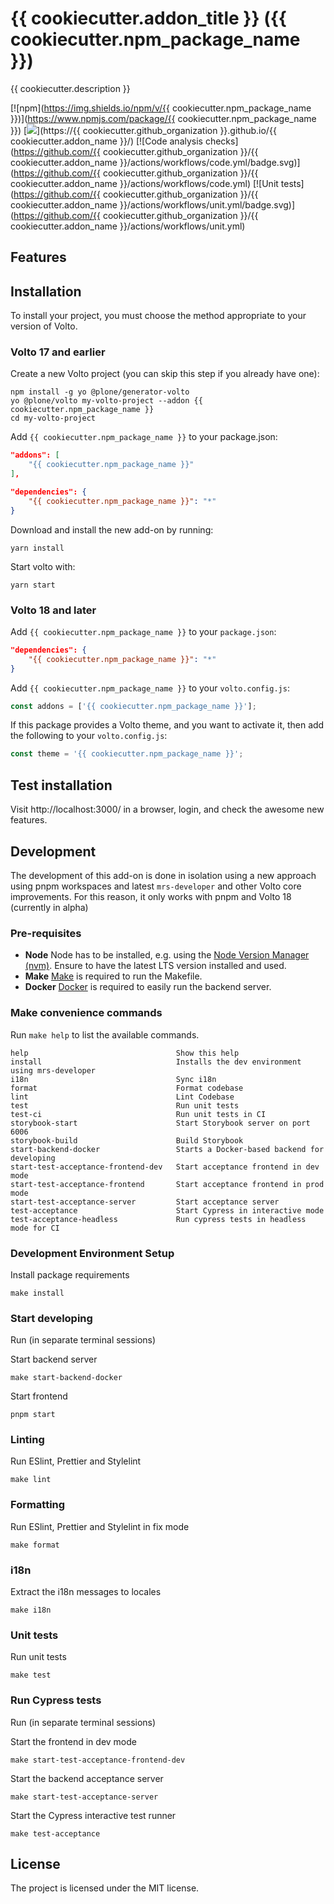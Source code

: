 # {{ cookiecutter.addon_title }} ({{ cookiecutter.npm_package_name }})

{{ cookiecutter.description }}

[![npm](https://img.shields.io/npm/v/{{ cookiecutter.npm_package_name }})](https://www.npmjs.com/package/{{ cookiecutter.npm_package_name }})
[![](https://img.shields.io/badge/-Storybook-ff4785?logo=Storybook&logoColor=white&style=flat-square)](https://{{ cookiecutter.github_organization }}.github.io/{{ cookiecutter.addon_name }}/)
[![Code analysis checks](https://github.com/{{ cookiecutter.github_organization }}/{{ cookiecutter.addon_name }}/actions/workflows/code.yml/badge.svg)](https://github.com/{{ cookiecutter.github_organization }}/{{ cookiecutter.addon_name }}/actions/workflows/code.yml)
[![Unit tests](https://github.com/{{ cookiecutter.github_organization }}/{{ cookiecutter.addon_name }}/actions/workflows/unit.yml/badge.svg)](https://github.com/{{ cookiecutter.github_organization }}/{{ cookiecutter.addon_name }}/actions/workflows/unit.yml)

## Features

<!-- List your awesome features here -->

## Installation

To install your project, you must choose the method appropriate to your version of Volto.

### Volto 17 and earlier


Create a new Volto project (you can skip this step if you already have one):

```
npm install -g yo @plone/generator-volto
yo @plone/volto my-volto-project --addon {{ cookiecutter.npm_package_name }}
cd my-volto-project
```

Add `{{ cookiecutter.npm_package_name }}` to your package.json:

```JSON
"addons": [
    "{{ cookiecutter.npm_package_name }}"
],

"dependencies": {
    "{{ cookiecutter.npm_package_name }}": "*"
}
```

Download and install the new add-on by running:

```
yarn install
```

Start volto with:

```
yarn start
```

### Volto 18 and later


Add `{{ cookiecutter.npm_package_name }}` to your `package.json`:

```JSON
"dependencies": {
    "{{ cookiecutter.npm_package_name }}": "*"
}
```

Add `{{ cookiecutter.npm_package_name }}` to your `volto.config.js`:

```javascript
const addons = ['{{ cookiecutter.npm_package_name }}'];
```

If this package provides a Volto theme, and you want to activate it, then add the following to your `volto.config.js`:

```javascript
const theme = '{{ cookiecutter.npm_package_name }}';
```

## Test installation

Visit http://localhost:3000/ in a browser, login, and check the awesome new features.


## Development

The development of this add-on is done in isolation using a new approach using pnpm workspaces and latest `mrs-developer` and other Volto core improvements.
For this reason, it only works with pnpm and Volto 18 (currently in alpha)

### Pre-requisites

- **Node** Node has to be installed, e.g. using the [Node Version Manager (nvm)](https://6.docs.plone.org/install/create-project.html#node-js).
  Ensure to have the latest LTS version installed and used.
- **Make** [Make](https://6.docs.plone.org/install/create-project.html#make) is required to run the Makefile.
- **Docker** [Docker](https://6.docs.plone.org/install/create-project.html#docker) is required to easily run the backend server.


### Make convenience commands

Run `make help` to list the available commands.

```text
help                                 Show this help
install                              Installs the dev environment using mrs-developer
i18n                                 Sync i18n
format                               Format codebase
lint                                 Lint Codebase
test                                 Run unit tests
test-ci                              Run unit tests in CI
storybook-start                      Start Storybook server on port 6006
storybook-build                      Build Storybook
start-backend-docker                 Starts a Docker-based backend for developing
start-test-acceptance-frontend-dev   Start acceptance frontend in dev mode
start-test-acceptance-frontend       Start acceptance frontend in prod mode
start-test-acceptance-server         Start acceptance server
test-acceptance                      Start Cypress in interactive mode
test-acceptance-headless             Run cypress tests in headless mode for CI
```

### Development Environment Setup

Install package requirements

```shell
make install
```

### Start developing

Run (in separate terminal sessions)

Start backend server

```shell
make start-backend-docker
```

Start frontend

```shell
pnpm start
```

### Linting

Run ESlint, Prettier and Stylelint

```shell
make lint
```

### Formatting

Run ESlint, Prettier and Stylelint in fix mode

```shell
make format
```

### i18n

Extract the i18n messages to locales

```shell
make i18n
```

### Unit tests

Run unit tests

```shell
make test
```

### Run Cypress tests

Run (in separate terminal sessions)

Start the frontend in dev mode

```shell
make start-test-acceptance-frontend-dev
```

Start the backend acceptance server

```shell
make start-test-acceptance-server
```

Start the Cypress interactive test runner

```shell
make test-acceptance
```

## License

The project is licensed under the MIT license.
